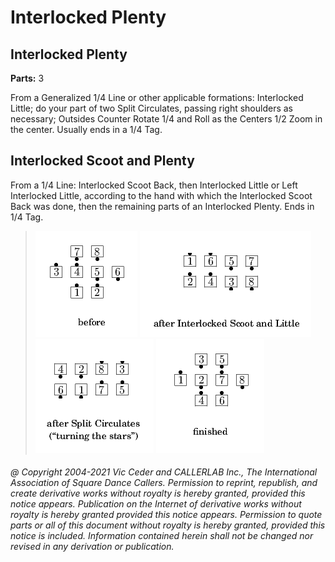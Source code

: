 
# Interlocked Plenty
## Interlocked Plenty
**Parts:** 3  


From a Generalized 1/4 Line or other applicable formations:
Interlocked Little; do your part of two Split Circulates, passing
right shoulders as necessary; Outsides Counter Rotate 1/4 and Roll as
the Centers 1/2 Zoom in the center. Usually ends in a 1/4 Tag.
## Interlocked Scoot and Plenty

From a 1/4 Line: Interlocked Scoot Back, then Interlocked
Little or Left Interlocked Little, according to the hand with which
the Interlocked Scoot Back was done, then the remaining parts of an
Interlocked Plenty. Ends in 1/4 Tag.

> 
> ![alt](interlocked_plenty-1.png)
> ![alt](interlocked_plenty-2.png)
> ![alt](interlocked_plenty-3.png)
> ![alt](interlocked_plenty-4.png)
> 
###### @ Copyright 2004-2021 Vic Ceder and CALLERLAB Inc., The International Association of Square Dance Callers. Permission to reprint, republish, and create derivative works without royalty is hereby granted, provided this notice appears. Publication on the Internet of derivative works without royalty is hereby granted provided this notice appears. Permission to quote parts or all of this document without royalty is hereby granted, provided this notice is included. Information contained herein shall not be changed nor revised in any derivation or publication.
